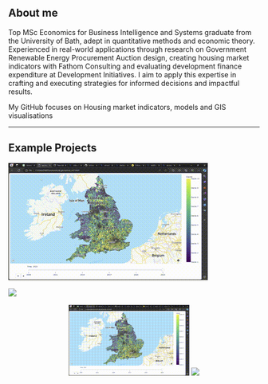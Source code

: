 ## About me

Top MSc Economics for Business Intelligence and Systems graduate from the University of Bath, adept in quantitative methods and economic theory. Experienced in real-world applications through research on Government Renewable Energy Procurement Auction design, creating housing market indicators with Fathom Consulting and evaluating development finance expenditure at Development Initiatives. I aim to apply this expertise in crafting and executing strategies for informed decisions and impactful results.

My GitHub focuses on Housing market indicators, models and GIS visualisations

***

## Example Projects

![](https://github.com/arashid9-1/UK-House-Price-Indicies-Animated-Choropleth-Map/blob/main/animation.gif)

![](https://github.com/arashid9-1/Automated-Valuation-Model/blob/main/AVM.gif)

<p align="center">
  <img src="https://github.com/arashid9-1/UK-House-Price-Indicies-Animated-Choropleth-Map/blob/main/animation.gif" width="48%" />
  <img src="https://github.com/arashid9-1/Automated-Valuation-Model/blob/main/AVM.gif" width="48%" />
</p>




